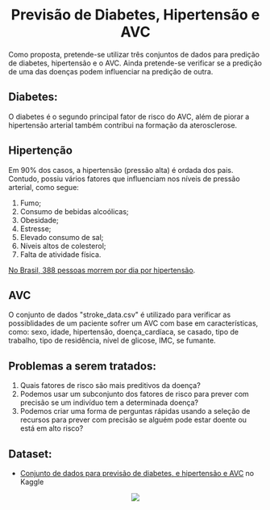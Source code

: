 
    
<h1><center> Previsão de Diabetes, Hipertensão e AVC </center></h1>

Como proposta, pretende-se utilizar três conjuntos de dados para predição de diabetes, hipertensão e o AVC. Ainda pretende-se verificar se a predição de uma das doenças podem influenciar na predição de outra. 

## Diabetes:

O diabetes é o segundo principal fator de risco do AVC, além de piorar a hipertensão arterial também contribui na formação da aterosclerose.




## Hipertenção
Em 90% dos casos, a hipertensão (pressão alta) é ordada dos pais. Contudo, possiu vários fatores que influenciam nos níveis de pressão arterial, como segue:

1. Fumo;
2. Consumo de bebidas alcoólicas;
3. Obesidade;
4. Estresse;
5. Elevado consumo de sal;
6. Níveis altos de colesterol;
7. Falta de atividade física.

[No Brasil, 388 pessoas morrem por dia por hipertensão](https://www.gov.br/saude/pt-br/assuntos/saude-de-a-a-z/h/hipertensao#:~:text=A%20hipertens%C3%A3o%20arterial%20ou%20press%C3%A3o,(ou%2014%20por%209).).


## AVC
O conjunto de dados "stroke_data.csv" é utilizado para verificar as possiblidades de um paciente sofrer um AVC com base em características, como: sexo, idade, hipertensão, doença_cardíaca, se casado, tipo de trabalho, tipo de residência, nível de glicose, IMC, se fumante.


## Problemas a serem tratados: 

1. Quais fatores de risco são mais preditivos da doença?
2. Podemos usar um subconjunto dos fatores de risco para prever com precisão se um indivíduo tem a determinada doença?
3. Podemos criar uma forma de perguntas rápidas usando a seleção de recursos para prever com precisão se alguém pode estar doente ou está em alto risco?


## Dataset: 
  * [Conjunto de dados para previsão de diabetes, e hipertensão e AVC](https://www.kaggle.com/datasets/prosperchuks/health-dataset) no Kaggle 





<p align="center">
<img src="http://img.shields.io/static/v1?label=STATUS&message=EM%20DESENVOLVIMENTO&color=GREEN&style=for-the-badge"/>
</p> 